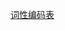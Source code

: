 

[词性编码表](http://wenku.baidu.com/link?url=izEGaiszFwhcUYyWbLkMJ5mDc9neoApSn9Zp5zjJQ24zICr2P8FK9nMeesbQ0kKYjd9cuaN6Pw7kkvDFYJ_neDk-ecDUosJPpGzSsWz2whW)

